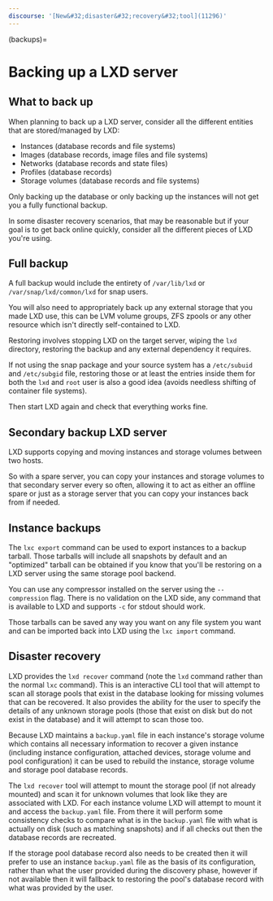 ```yaml
---
discourse: '[New&#32;disaster&#32;recovery&#32;tool](11296)'
---
```


(backups)=
# Backing up a LXD server

## What to back up

When planning to back up a LXD server, consider all the different entities
that are stored/managed by LXD:

- Instances (database records and file systems)
- Images (database records, image files and file systems)
- Networks (database records and state files)
- Profiles (database records)
- Storage volumes (database records and file systems)

Only backing up the database or only backing up the instances will not
get you a fully functional backup.

In some disaster recovery scenarios, that may be reasonable but if your
goal is to get back online quickly, consider all the different pieces of
LXD you're using.

## Full backup

A full backup would include the entirety of `/var/lib/lxd` or `/var/snap/lxd/common/lxd` for snap users.

You will also need to appropriately back up any external storage that you
made LXD use, this can be LVM volume groups, ZFS zpools or any other
resource which isn't directly self-contained to LXD.

Restoring involves stopping LXD on the target server, wiping the `lxd`
directory, restoring the backup and any external dependency it requires.

If not using the snap package and your source system has a `/etc/subuid`
and `/etc/subgid` file, restoring those or at least the entries inside
them for both the `lxd` and `root` user is also a good idea
(avoids needless shifting of container file systems).

Then start LXD again and check that everything works fine.

## Secondary backup LXD server

LXD supports copying and moving instances and storage volumes between two hosts.

So with a spare server, you can copy your instances and storage volumes
to that secondary server every so often, allowing it to act as either an
offline spare or just as a storage server that you can copy your
instances back from if needed.

## Instance backups

The `lxc export` command can be used to export instances to a backup tarball.
Those tarballs will include all snapshots by default and an "optimized"
tarball can be obtained if you know that you'll be restoring on a LXD
server using the same storage pool backend.

You can use any compressor installed on the server using the `--compression` flag.
There is no validation on the LXD side, any command that is available
to LXD and supports `-c` for stdout should work.

Those tarballs can be saved any way you want on any file system you want
and can be imported back into LXD using the `lxc import` command.

## Disaster recovery

LXD provides the `lxd recover` command (note the `lxd` command rather than the normal `lxc` command).
This is an interactive CLI tool that will attempt to scan all storage pools that exist in the database looking for
missing volumes that can be recovered. It also provides the ability for the user to specify the details of any
unknown storage pools (those that exist on disk but do not exist in the database) and it will attempt to scan those
too.

Because LXD maintains a `backup.yaml` file in each instance's storage volume which contains all necessary
information to recover a given instance (including instance configuration, attached devices, storage volume and
pool configuration) it can be used to rebuild the instance, storage volume and storage pool database records.

The `lxd recover` tool will attempt to mount the storage pool (if not already mounted) and scan it for unknown
volumes that look like they are associated with LXD. For each instance volume LXD will attempt to mount it and
access the `backup.yaml` file. From there it will perform some consistency checks to compare what is in the
`backup.yaml` file with what is actually on disk (such as matching snapshots) and if all checks out then the
database records are recreated.

If the storage pool database record also needs to be created then it will prefer to use an instance `backup.yaml`
file as the basis of its configuration, rather than what the user provided during the discovery phase, however if not
available then it will fallback to restoring the pool's database record with what was provided by the user.
